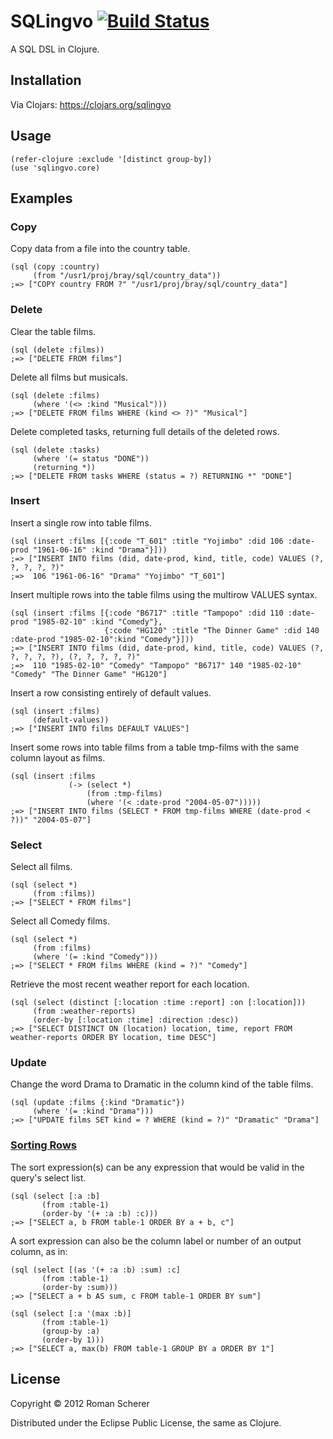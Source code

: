 # SQLingvo [![Build Status](https://travis-ci.org/r0man/sqlingvo.png)](https://travis-ci.org/r0man/sqlingvo)

A SQL DSL in Clojure.

## Installation

Via Clojars: https://clojars.org/sqlingvo

## Usage

    (refer-clojure :exclude '[distinct group-by])
    (use 'sqlingvo.core)

## Examples

### Copy

Copy data from a file into the country table.

    (sql (copy :country)
         (from "/usr1/proj/bray/sql/country_data"))
    ;=> ["COPY country FROM ?" "/usr1/proj/bray/sql/country_data"]

### Delete

Clear the table films.

    (sql (delete :films))
    ;=> ["DELETE FROM films"]

Delete all films but musicals.

    (sql (delete :films)
         (where '(<> :kind "Musical")))
    ;=> ["DELETE FROM films WHERE (kind <> ?)" "Musical"]

Delete completed tasks, returning full details of the deleted rows.

    (sql (delete :tasks)
         (where '(= status "DONE"))
         (returning *))
    ;=> ["DELETE FROM tasks WHERE (status = ?) RETURNING *" "DONE"]

### Insert

Insert a single row into table films.

    (sql (insert :films [{:code "T_601" :title "Yojimbo" :did 106 :date-prod "1961-06-16" :kind "Drama"}]))
    ;=> ["INSERT INTO films (did, date-prod, kind, title, code) VALUES (?, ?, ?, ?, ?)"
    ;=>  106 "1961-06-16" "Drama" "Yojimbo" "T_601"]

Insert multiple rows into the table films using the multirow VALUES syntax.

    (sql (insert :films [{:code "B6717" :title "Tampopo" :did 110 :date-prod "1985-02-10" :kind "Comedy"},
                         {:code "HG120" :title "The Dinner Game" :did 140 :date-prod "1985-02-10":kind "Comedy"}]))
    ;=> ["INSERT INTO films (did, date-prod, kind, title, code) VALUES (?, ?, ?, ?, ?), (?, ?, ?, ?, ?)"
    ;=>  110 "1985-02-10" "Comedy" "Tampopo" "B6717" 140 "1985-02-10" "Comedy" "The Dinner Game" "HG120"]

Insert a row consisting entirely of default values.

    (sql (insert :films)
         (default-values))
    ;=> ["INSERT INTO films DEFAULT VALUES"]


Insert some rows into table films from a table tmp-films with the same column layout as films.

    (sql (insert :films
                 (-> (select *)
                     (from :tmp-films)
                     (where '(< :date-prod "2004-05-07")))))
    ;=> ["INSERT INTO films (SELECT * FROM tmp-films WHERE (date-prod < ?))" "2004-05-07"]


### Select

Select all films.

    (sql (select *)
         (from :films))
    ;=> ["SELECT * FROM films"]

Select all Comedy films.

    (sql (select *)
         (from :films)
         (where '(= :kind "Comedy")))
    ;=> ["SELECT * FROM films WHERE (kind = ?)" "Comedy"]

Retrieve the most recent weather report for each location.

    (sql (select (distinct [:location :time :report] :on [:location]))
         (from :weather-reports)
         (order-by [:location :time] :direction :desc))
    ;=> ["SELECT DISTINCT ON (location) location, time, report FROM weather-reports ORDER BY location, time DESC"]

### Update

Change the word Drama to Dramatic in the column kind of the table films.

    (sql (update :films {:kind "Dramatic"})
         (where '(= :kind "Drama")))
    ;=> ["UPDATE films SET kind = ? WHERE (kind = ?)" "Dramatic" "Drama"]

### [Sorting Rows](http://www.postgresql.org/docs/9.2/static/queries-order.html)

The sort expression(s) can be any expression that would be valid in the query's select list.

    (sql (select [:a :b]
           (from :table-1)
           (order-by '(+ :a :b) :c)))
    ;=> ["SELECT a, b FROM table-1 ORDER BY a + b, c"]

A sort expression can also be the column label or number of an output column, as in:

    (sql (select [(as '(+ :a :b) :sum) :c]
           (from :table-1)
           (order-by :sum)))
    ;=> ["SELECT a + b AS sum, c FROM table-1 ORDER BY sum"]

    (sql (select [:a '(max :b)]
           (from :table-1)
           (group-by :a)
           (order-by 1)))
    ;=> ["SELECT a, max(b) FROM table-1 GROUP BY a ORDER BY 1"]

## License

Copyright © 2012 Roman Scherer

Distributed under the Eclipse Public License, the same as Clojure.
